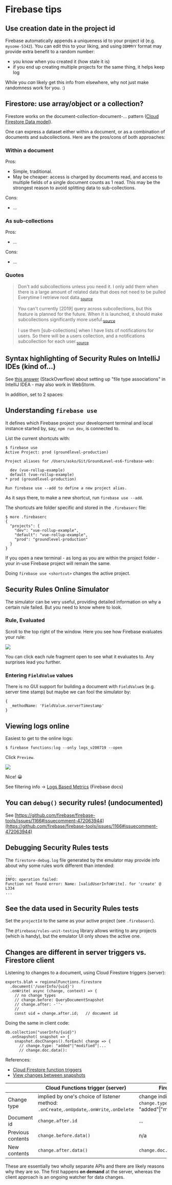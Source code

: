 # Firebase tips


## Use creation date in the project id

Firebase automatically appends a uniqueness id to your project id (e.g. `mysome-5342`). You can edit this to your liking, and using `DDMMYY` format may provide extra benefit to a random number:

- you know when you created it (how stale it is)
- if you end up creating multiple projects for the same thing, it helps keep log

While you *can* likely get this info from elsewhere, why not just make randomness work for you. :)


## Firestore: use array/object or a collection?

Firestore works on the document-collection-document-... pattern ([Cloud Firestore Data model](https://firebase.google.com/docs/firestore/data-model)).

One can express a dataset either within a document, or as a combination of documents and subcollections. Here are the pros/cons of both approaches:

### Within a document

Pros:

- Simple, traditional.
- May be cheaper: access is charged by documents read, and access to multiple fields of a single document counts as 1 read. This may be the strongest reason to avoid splitting data to sub-collections.

Cons:

- ...

### As sub-collections

Pros:
- ...

Cons:
- ...


### Quotes

>Don't add subcollections unless you need it. I only add them when there is a large amount of related data that does not need to be pulled Everytime I retrieve root data.<sub>[source](https://www.reddit.com/r/Firebase/comments/bi45dr/firestore_is_there_any_good_reason_to_use/)</sub>

>You can't currently [2019] query across subcollections, but this feature is planned for the future.  When it is launched, it should make subcollections significantly more useful.<sub>[source](https://www.reddit.com/r/Firebase/comments/bi45dr/firestore_is_there_any_good_reason_to_use/)</sub>


>I use them [sub-collections] when I have lists of notifications for users. So there will be a users collection, and a notifications subcollection for each user.<sub>[source](https://www.reddit.com/r/Firebase/comments/bi45dr/firestore_is_there_any_good_reason_to_use/)</sub>


## Syntax highlighting of Security Rules on IntelliJ IDEs (kind of...)

See [this answer](https://stackoverflow.com/questions/46600491/what-is-the-name-of-the-language-used-for-cloud-firestore-security-rules/60848863#60848863) (StackOverflow) about setting up "file type associations" in IntelliJ IDEA - may also work in WebStorm.

In addition, set to 2 spaces:


## Understanding `firebase use`

It defines which Firebase project your development terminal and local instance started by, say, `npm run dev`, is connected to.

List the current shortcuts with:

```
$ firebase use
Active Project: prod (groundlevel-production)

Project aliases for /Users/asko/Git/GroundLevel-es6-firebase-web:

  dev (vue-rollup-example)
  default (vue-rollup-example)
* prod (groundlevel-production)

Run firebase use --add to define a new project alias.
```

As it says there, to make a new shortcut, run `firebase use --add`.

The shortcuts are folder specific and stored in the `.firebaserc` file:

```
$ more .firebaserc 
{
  "projects": {
    "dev": "vue-rollup-example",
    "default": "vue-rollup-example",
    "prod": "groundlevel-production"
  }
}
```

If you open a new terminal - as long as you are within the project folder - your in-use Firebase project will remain the same.

Doing `firebase use <shortcut>` changes the active project. 

<!-- tbd. Q: Where is the active project stored?  It does not change anything in the `.firebaserc` nor `firebase.json` files
-->




## Security Rules Online Simulator

The simulator can be very useful, providing detailed information on why a certain rule failed. But you need to know where to look.

### Rule, Evaluated

Scroll to the top right of the window. Here you see how Firebase evaluates your rule:

![](.images/rule-evaluated.png)

You can click each rule fragment open to see what it evaluates to. Any surprises lead you further.


### Entering `FieldValue` values

There is no GUI support for building a document with `FieldValue`s (e.g. server time stamp) but maybe we can fool the simulator by:

```
{
  _methodName: 'FieldValue.serverTimestamp'
}
```



## Viewing logs online

Easiest to get to the online logs:

```
$ firebase functions:log --only logs_v200719 --open
```

Click `Preview`.

![](.images/logs-viewer-preview.png)

Nice! 😀

See filtering info -> [Logs Based Metrics](https://firebase.google.com/docs/functions/writing-and-viewing-logs#logs-based_metrics) (Firebase docs)


## You can `debug()` security rules! (undocumented)

See [https://github.com/firebase/firebase-tools/issues/1166#issuecomment-472063944](https://github.com/firebase/firebase-tools/issues/1166#issuecomment-472063944)


## Debugging Security Rules tests

The `firestore-debug.log` file generated by the emulator may provide info about why some rules work different than intended:

```
...
INFO: operation failed: 
Function not found error: Name: [validUserInfoWrite]. for 'create' @ L334
...
```


## See the data used in Security Rules tests

Set the `projectId` to the same as your active project (see `.firebaserc`).

The `@firebase/rules-unit-testing` library allows writing to any projects (which is handy), but the emulator UI only shows the active one.



## Changes are different in server triggers vs. Firestore client

Listening to changes to a document, using Cloud Firestore triggers (server):

```
exports.blah = regionalFunctions.firestore
  .document('/userInfo/{uid}')
  .onWrite( async (change, context) => {
    // no change types
    // change.before: QueryDocumentSnapshot 
    // change.after: -''-
    //
    const uid = change.after.id;   // document id
```


Doing the same in client code:

```
db.collection("userInfo/{uid}")
  .onSnapshot( snapshot => {
    snapshot.docChanges().forEach( change => {
      // change.type: "added"|"modified"|...
      // change.doc.data(): 
```

References:

- [Cloud Firestore function triggers](https://firebase.google.com/docs/functions/firestore-events#function_triggers)
- [View changes between snapshots](https://firebase.google.com/docs/firestore/query-data/listen#view_changes_between_snapshots)


||Cloud Functions trigger (server)|Firestore client|
|---|---|---|
|Change type|implied by one's choice of listener method: `.onCreate`,`.onUpdate`,`.onWrite`,`.onDelete`|change indicated by `change.type` (enum: "added"\|"modified"\|"removed")|
|Document id|`change.after.id`|...|
|Previous contents|`change.before.data()`|n/a|
|New contents|`change.after.data()`|`change.doc.data()`|

These are essentially two wholly separate APIs and there are likely reasons why they are so. The first happens **on demand** at the server, whereas the client approach is an ongoing watcher for data changes.

